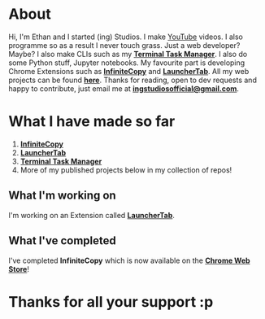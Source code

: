 # About
Hi, I'm Ethan and I started (ing) Studios. I make [YouTube](https://youtube.com/@ai-turtle) videos. I also programme so as a result I never touch grass. Just a web developer? Maybe? I also make CLIs such as my [**Terminal Task Manager**](https://github.com/ingStudiosOfficial/terminaltaskmanager). I also do some Python stuff, Jupyter notebooks. My favourite part is developing Chrome Extensions such as [**InfiniteCopy**](https://github.com/ing-Studios-Web-Labs/infinitecopy) and [**LauncherTab**](https://github.com/ing-Studios-Web-Labs/launchertab). All my web projects can be found [**here**](https://github.com/ing-Studios-Web-Labs). Thanks for reading, open to dev requests and happy to contribute, just email me at [**ingstudiosofficial@gmail.com**](mailto:ingstudiosofficial@gmail.com?subject=Developer%Request).

# What I have made so far
1. [**InfiniteCopy**](https://github.com/ing-Studios-Web-Labs/infinitecopy)
2. [**LauncherTab**](https://github.com/ing-Studios-Web-Labs/launchertab)
3. [**Terminal Task Manager**](https://github.com/ingStudiosOfficial/terminaltaskmanager)
4. More of my published projects below in my collection of repos!

## What I'm working on
I'm working on an Extension called [**LauncherTab**](https://github.com/ing-Studios-Web-Labs/launchertab).

## What I've completed
I've completed **InfiniteCopy** which is now available on the [**Chrome Web Store**](https://chromewebstore.google.com/detail/infinitecopy/pdpmaoljompdbigcclpkkhjoiompjpkc)!

# Thanks for all your support :p
